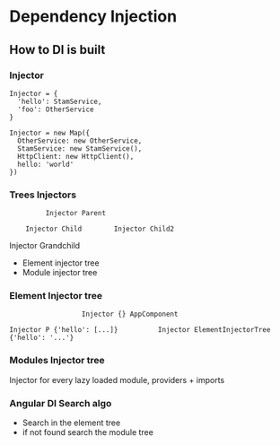 # Dependency Injection

## How to DI is built

### Injector

```
Injector = {
  'hello': StamService,
  'foo': OtherService
}
```

```
Injector = new Map({
  OtherService: new OtherService,
  StamService: new StamService(),
  HttpClient: new HttpClient(),
  hello: 'world'
})
```

### Trees Injectors

             Injector Parent
             
        Injector Child        Injector Child2
        
  Injector Grandchild


- Element injector tree
- Module injector tree

### Element Injector tree

                      Injector {} AppComponent
          
    Injector P {'hello': [...]}          Injector ElementInjectorTree {'hello': '...'}
    
### Modules Injector tree

Injector for every lazy loaded module, providers + imports

### Angular DI Search algo

- Search in the element tree
- if not found search the module tree


    
